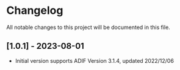 # Changelog

All notable changes to this project will be documented in this file.

## [1.0.1] - 2023-08-01

- Initial version supports ADIF Version 3.1.4, updated 2022/12/06
